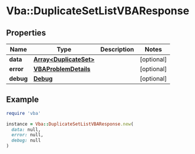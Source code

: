# Vba::DuplicateSetListVBAResponse

## Properties

| Name | Type | Description | Notes |
| ---- | ---- | ----------- | ----- |
| **data** | [**Array&lt;DuplicateSet&gt;**](DuplicateSet.md) |  | [optional] |
| **error** | [**VBAProblemDetails**](VBAProblemDetails.md) |  | [optional] |
| **debug** | [**Debug**](Debug.md) |  | [optional] |

## Example

```ruby
require 'vba'

instance = Vba::DuplicateSetListVBAResponse.new(
  data: null,
  error: null,
  debug: null
)
```

